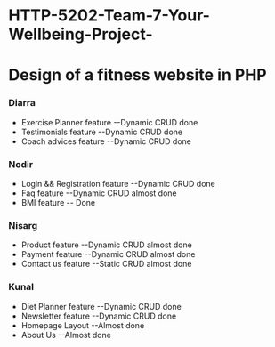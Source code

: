 # HTTP-5202-Team-7-Your-Wellbeing-Project-

# Design of a fitness website in PHP

### Diarra
* Exercise Planner feature    --Dynamic CRUD done
* Testimonials feature        --Dynamic CRUD done
* Coach advices feature       --Dynamic CRUD done

### Nodir
* Login && Registration feature --Dynamic CRUD done
* Faq feature                   --Dynamic CRUD almost done
* BMI feature                   -- Done

### Nisarg
* Product feature             --Dynamic CRUD almost done
* Payment feature             --Dynamic CRUD almost done
* Contact us feature          --Static CRUD almost done

### Kunal
* Diet Planner feature        --Dynamic CRUD done
* Newsletter feature          --Dynamic CRUD done
* Homepage Layout             --Almost done
* About Us                    --Almost done
